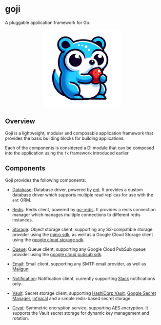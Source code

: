 # goji

A pluggable application framework for Go.

<div align="center">
  <img src="./logo.png" width="256px" />
</div>

## Overview

Goji is a lightweight, modular and composable application framework that provides the basic building blocks for building applications.

Each of the components is considered a DI module that can be composed into the application using the `fx` framework introduced earlier.

## Components

Goji provides the following components:

- [Database](https://github.com/fruitsco/goji/tree/main/database): Database driver, powered by [ent](https://entgo.io/). It provides a custom database driver which supports multiple read replicas for use with the `ent` ORM.

- [Redis](https://github.com/fruitsco/goji/tree/main/redis): Redis client, powered by [go-redis](https://github.com/redis/go-redis). It provides a redis connection manager which manages multiple connections to different redis instances.

- [Storage](https://github.com/fruitsco/goji/tree/main/storage): Object storage client, supporting any S3-compatible storage provider using the [minio sdk](https://github.com/minio/minio-go), as well as a Google Cloud Storage client using the [google cloud storage sdk](https://pkg.go.dev/cloud.google.com/go/storage).

- [Queue](https://github.com/fruitsco/goji/tree/main/queue): Queue client, supporting any Google Cloud PubSub queue provider using the [google cloud pubsub sdk](https://pkg.go.dev/cloud.google.com/go/pubsub).

- [Email](https://github.com/fruitsco/goji/tree/main/email): Email client, supporting any SMTP email provider, as well as [Mailgun](https://www.mailgun.com).

- [Notification](https://github.com/fruitsco/goji/tree/main/notification): Notification client, currently supporting [Slack](https://slack.com) notifications only.

- [Vault](https://github.com/fruitsco/goji/tree/main/vault): Secret storage client, supporting [HashiCorp Vault](https://www.vaultproject.io), [Google Secret Manager](https://cloud.google.com/secret-manager), [Infisical](https://infisical.com) and a simple redis-based secret storage.

- [Crypt](https://github.com/fruitsco/goji/tree/main/crypt): Symmetric encryption service, supporting AES encryption. It supports the Vault secret storage for dynamic key management and rotation.
